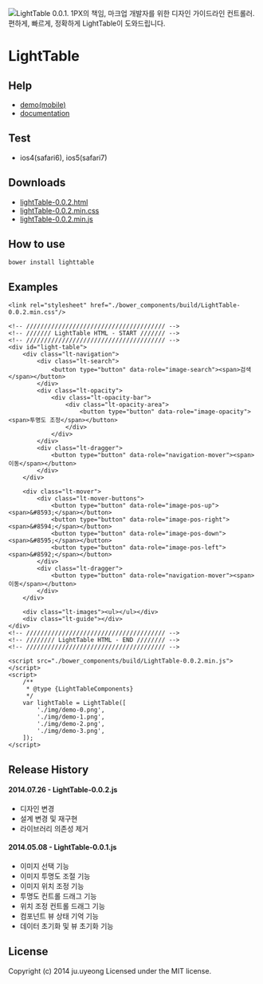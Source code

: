 ![LightTable 0.0.1. 1PX의 책임, 마크업 개발자를 위한 디자인 가이드라인 컨트롤러. 편하게, 빠르게, 정확하게 LightTable이 도와드립니다.](https://raw.githubusercontent.com/UYEONG/LightTable/0.0.2/light_table_main.png)

# LightTable

## Help
  * [demo(mobile)](http://uyeong.github.io/LightTable/demo)
  * [documentation](http://uyeong.github.io/LightTable/docs)

## Test
  * ios4(safari6), ios5(safari7)

## Downloads
  * [lightTable-0.0.2.html](https://github.com/UYEONG/LightTable/blob/0.0.2/build/LightTable-0.0.2.html)
  * [lightTable-0.0.2.min.css](https://github.com/UYEONG/LightTable/blob/0.0.2/build/LightTable-0.0.2.min.css)
  * [lightTable-0.0.2.min.js](https://github.com/UYEONG/LightTable/blob/0.0.2/build/LightTable-0.0.2.min.js)

## How to use
    bower install lighttable

## Examples
    <link rel="stylesheet" href="./bower_components/build/LightTable-0.0.2.min.css"/>
    
    <!-- /////////////////////////////////////// -->
    <!-- /////// LightTable HTML - START /////// -->
    <!-- /////////////////////////////////////// -->
    <div id="light-table">
        <div class="lt-navigation">
            <div class="lt-search">
                <button type="button" data-role="image-search"><span>검색</span></button>
            </div>
            <div class="lt-opacity">
                <div class="lt-opacity-bar">
                    <div class="lt-opacity-area">
                        <button type="button" data-role="image-opacity"><span>투명도 조정</span></button>
                    </div>
                </div>
            </div>
            <div class="lt-dragger">
                <button type="button" data-role="navigation-mover"><span>이동</span></button>
            </div>
        </div>
    
        <div class="lt-mover">
            <div class="lt-mover-buttons">
                <button type="button" data-role="image-pos-up"><span>&#8593;</span></button>
                <button type="button" data-role="image-pos-right"><span>&#8594;</span></button>
                <button type="button" data-role="image-pos-down"><span>&#8595;</span></button>
                <button type="button" data-role="image-pos-left"><span>&#8592;</span></button>
            </div>
            <div class="lt-dragger">
                <button type="button" data-role="navigation-mover"><span>이동</span></button>
            </div>
        </div>
    
        <div class="lt-images"><ul></ul></div>
        <div class="lt-guide"></div>
    </div>
    <!-- /////////////////////////////////////// -->
    <!-- //////// LightTable HTML - END //////// -->
    <!-- /////////////////////////////////////// -->

    <script src="./bower_components/build/LightTable-0.0.2.min.js"></script>
    <script>
        /**
         * @type {LightTableComponents}
         */
        var lightTable = LightTable([
            './img/demo-0.png',
            './img/demo-1.png',
            './img/demo-2.png',
            './img/demo-3.png',
        ]);
    </script>

## Release History
#### 2014.07.26 - LightTable-0.0.2.js
  * 디자인 변경
  * 설계 변경 및 재구현
  * 라이브러리 의존성 제거

#### 2014.05.08 - LightTable-0.0.1.js
  * 이미지 선택 기능
  * 이미지 투명도 조절 기능
  * 이미지 위치 조정 기능
  * 투명도 컨트롤 드래그 기능
  * 위치 조정 컨트롤 드래그 기능
  * 컴포넌트 뷰 상태 기억 기능
  * 데이터 초기화 및 뷰 초기화 기능

## License

Copyright (c) 2014 ju.uyeong
Licensed under the MIT license.

